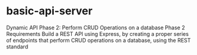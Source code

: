 # basic-api-server
Dynamic API Phase 2: Perform CRUD Operations on a database
Phase 2 Requirements
Build a REST API using Express, by creating a proper series of endpoints that perform CRUD operations on a database, using the REST standard
